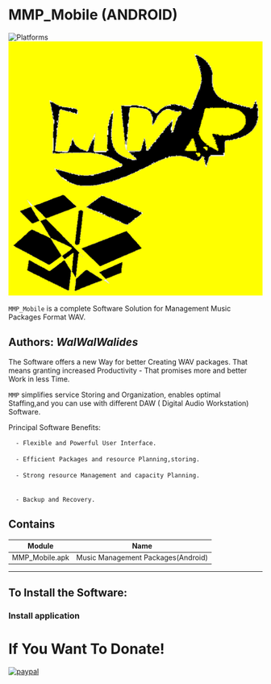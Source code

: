 # MMP_Mobile (ANDROID)
![Platforms](https://img.shields.io/badge/Supported%20platforms-Win32%20and%20Win64-red.svg)
![](MMP_Mobile.png)

`MMP_Mobile` is a complete Software Solution for Management Music Packages Format WAV.


**Authors:**  *WalWalWalides*
------

The Software offers a new Way for better Creating WAV packages. That means granting increased Productivity - That promises more and better Work in less Time.

`MMP` simplifies service Storing and Organization, enables optimal Staffing,and you can use with different DAW ( Digital Audio Workstation) Software.




Principal Software Benefits:

      - Flexible and Powerful User Interface.

      - Efficient Packages and resource Planning,storing.

      - Strong resource Management and capacity Planning.
      
      
      - Backup and Recovery.


    
    


## Contains

| Module | Name | 
| --- | --- |
|MMP_Mobile.apk|Music Management Packages(Android) |


------

## To Install the Software:

### Install application 




# If You Want To Donate!

[![paypal](https://www.paypalobjects.com/en_US/i/btn/btn_donateCC_LG.gif)](https://www.paypal.com/cgi-bin/webscr?cmd=_s-xclick&hosted_button_id=Y79F36A9BGLHS&source=url)


